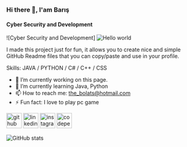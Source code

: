 ### Hi there 👋, I'am Barış 
#### Cyber Security and Development
![Cyber Security and Development]
<img src="https://raw.githubusercontent.com/sagar-viradiya/sagar-viradiya/master/resources/banner.png" alt="Hello world">

I made this project just for fun, it allows you to create nice and simple GitHub Readme files that you can copy/paste and use in your profile.

Skills: JAVA / PYTHON / C# / C++ / CSS

- 🔭 I’m currently working on this page. 
- 🌱 I’m currently learning Java, Python 
- 📫 How to reach me: the_bolats@hotmail.com 
- ⚡ Fun fact: I love to play pc game  


[<img src='https://cdn.jsdelivr.net/npm/simple-icons@3.0.1/icons/github.svg' alt='github' height='40'>](https://github.com/thebolats)  [<img src='https://cdn.jsdelivr.net/npm/simple-icons@3.0.1/icons/linkedin.svg' alt='linkedin' height='40'>](https://www.linkedin.com/in/barisbolatcs/)  [<img src='https://cdn.jsdelivr.net/npm/simple-icons@3.0.1/icons/instagram.svg' alt='instagram' height='40'>](https://www.instagram.com/the_bolats/)  [<img src='https://cdn.jsdelivr.net/npm/simple-icons@3.0.1/icons/codepen.svg' alt='codepen' height='40'>](https://codepen.io/the_bolats)  

![GitHub stats](https://github-readme-stats.vercel.app/api?username=thebolats&show_icons=true)  
